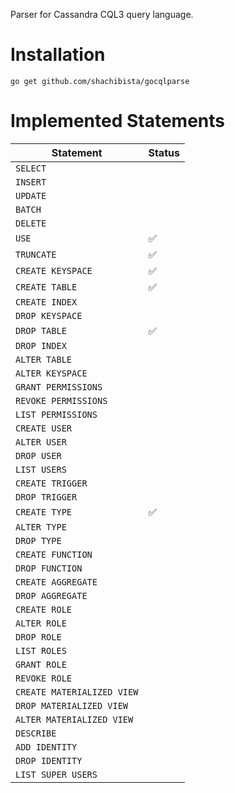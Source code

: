 Parser for Cassandra CQL3 query language.

# Installation

```
go get github.com/shachibista/gocqlparse
```

# Implemented Statements

| Statement                       | Status             |
|---------------------------------|--------------------|
| `SELECT`                        |                    |
| `INSERT`                        |                    |
| `UPDATE`                        |                    |
| `BATCH`                         |                    |
| `DELETE`                        |                    |
| `USE`                           | :white_check_mark: |
| `TRUNCATE`                      | :white_check_mark: |
| `CREATE KEYSPACE`               | :white_check_mark: |
| `CREATE TABLE`                  | :white_check_mark: |
| `CREATE INDEX`                  |                    |
| `DROP KEYSPACE`                 |                    |
| `DROP TABLE`                    | :white_check_mark: |
| `DROP INDEX`                    |                    |
| `ALTER TABLE`                   |                    |
| `ALTER KEYSPACE`                |                    |
| `GRANT PERMISSIONS`             |                    |
| `REVOKE PERMISSIONS`            |                    |
| `LIST PERMISSIONS`              |                    |
| `CREATE USER`                   |                    |
| `ALTER USER`                    |                    |
| `DROP USER`                     |                    |
| `LIST USERS`                    |                    |
| `CREATE TRIGGER`                |                    |
| `DROP TRIGGER`                  |                    |
| `CREATE TYPE`                   | :white_check_mark: |
| `ALTER TYPE`                    |                    |
| `DROP TYPE`                     |                    |
| `CREATE FUNCTION`               |                    |
| `DROP FUNCTION`                 |                    |
| `CREATE AGGREGATE`              |                    |
| `DROP AGGREGATE`                |                    |
| `CREATE ROLE`                   |                    |
| `ALTER ROLE`                    |                    |
| `DROP ROLE`                     |                    |
| `LIST ROLES`                    |                    |
| `GRANT ROLE`                    |                    |
| `REVOKE ROLE`                   |                    |
| `CREATE MATERIALIZED VIEW`      |                    |
| `DROP MATERIALIZED VIEW`        |                    |
| `ALTER MATERIALIZED VIEW`       |                    |
| `DESCRIBE`                      |                    |
| `ADD IDENTITY`                  |                    |
| `DROP IDENTITY`                 |                    |
| `LIST SUPER USERS`              |                    |

